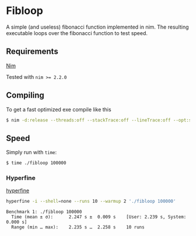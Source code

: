 # Fibloop
A simple (and useless) fibonacci function implemented in nim.
The resulting executable loops over the fibonacci function to test speed.

## Requirements

[Nim](https://github.com/nim-lang/Nim)

Tested with `nim >= 2.2.0`

## Compiling
To get a fast optimized exe compile like this
```bash
$ nim -d:release --threads:off --stackTrace:off --lineTrace:off --opt:speed -x:off  c fibloop.nim
```
## Speed

Simply run with `time`:

```bash
$ time ./fibloop 100000
```

### Hyperfine

[hyperfine](https://github.com/sharkdp/hyperfine)

```bash
hyperfine -i --shell=none --runs 10 --warmup 2 './fibloop 100000'
```

```console
Benchmark 1: ./fibloop 100000
  Time (mean ± σ):      2.247 s ±  0.009 s    [User: 2.239 s, System: 0.000 s]
  Range (min … max):    2.235 s …  2.258 s    10 runs
 

```
